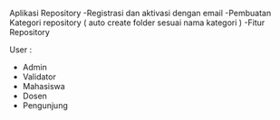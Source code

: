 Aplikasi Repository
-Registrasi dan aktivasi dengan email
-Pembuatan Kategori repository ( auto create folder sesuai nama kategori )
-Fitur Repository

User :
- Admin
- Validator
- Mahasiswa
- Dosen
- Pengunjung
